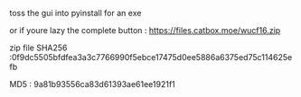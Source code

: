 toss the gui into pyinstall for an exe

or if youre lazy the complete button :   https://files.catbox.moe/wucf16.zip 

zip file SHA256 :0f9dc5505bfdfea3a3c7766990f5ebce17475d0ee5886a6375ed75c114625efb

MD5 : 9a81b93556ca83d61393ae61ee1921f1
